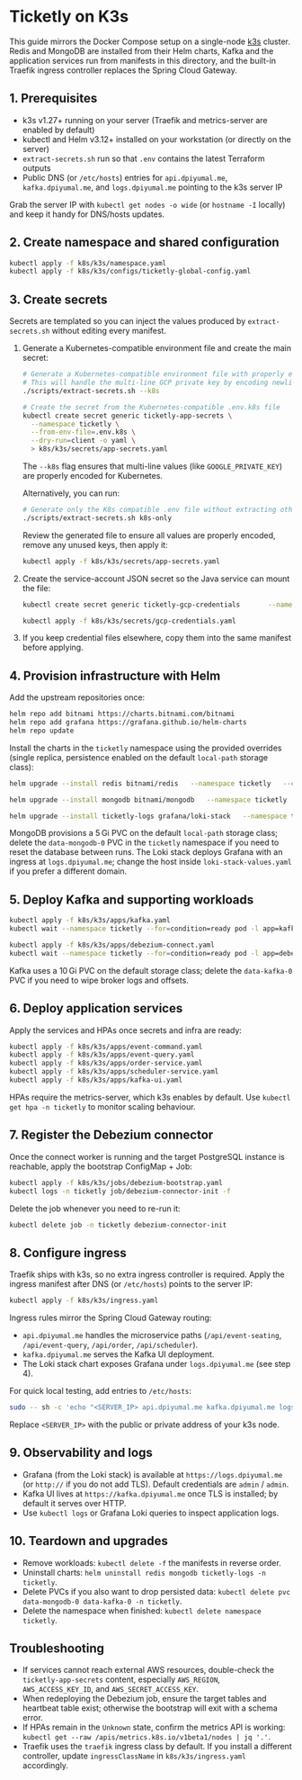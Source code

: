 # Ticketly on K3s

This guide mirrors the Docker Compose setup on a single-node [k3s](https://k3s.io/) cluster. Redis and MongoDB are installed from their Helm charts, Kafka and the application services run from manifests in this directory, and the built-in Traefik ingress controller replaces the Spring Cloud Gateway.

## 1. Prerequisites

- k3s v1.27+ running on your server (Traefik and metrics-server are enabled by default)
- kubectl and Helm v3.12+ installed on your workstation (or directly on the server)
- `extract-secrets.sh` run so that `.env` contains the latest Terraform outputs
- Public DNS (or `/etc/hosts`) entries for `api.dpiyumal.me`, `kafka.dpiyumal.me`, and `logs.dpiyumal.me` pointing to the k3s server IP

Grab the server IP with `kubectl get nodes -o wide` (or `hostname -I` locally) and keep it handy for DNS/hosts updates.

## 2. Create namespace and shared configuration

```bash
kubectl apply -f k8s/k3s/namespace.yaml
kubectl apply -f k8s/k3s/configs/ticketly-global-config.yaml
```

## 3. Create secrets

Secrets are templated so you can inject the values produced by `extract-secrets.sh` without editing every manifest.

1. Generate a Kubernetes-compatible environment file and create the main secret:

    ```bash
    # Generate a Kubernetes-compatible environment file with properly encoded multiline values
    # This will handle the multi-line GCP private key by encoding newlines as \n
    ./scripts/extract-secrets.sh --k8s
    
    # Create the secret from the Kubernetes-compatible .env.k8s file
    kubectl create secret generic ticketly-app-secrets \
      --namespace ticketly \
      --from-env-file=.env.k8s \
      --dry-run=client -o yaml \
      > k8s/k3s/secrets/app-secrets.yaml
    ```

    The `--k8s` flag ensures that multi-line values (like `GOOGLE_PRIVATE_KEY`) are properly encoded for Kubernetes. 
    
    Alternatively, you can run:
    ```bash
    # Generate only the K8s compatible .env file without extracting other secrets
    ./scripts/extract-secrets.sh k8s-only
    ```
    
    Review the generated file to ensure all values are properly encoded, remove any unused keys, then apply it:

    ```bash
    kubectl apply -f k8s/k3s/secrets/app-secrets.yaml
    ```

2. Create the service-account JSON secret so the Java service can mount the file:

    ```bash
    kubectl create secret generic ticketly-gcp-credentials       --namespace ticketly       --from-file=google-credentials.json=credentials/gcp-credentials.json       --dry-run=client -o yaml       > k8s/k3s/secrets/gcp-credentials.yaml

    kubectl apply -f k8s/k3s/secrets/gcp-credentials.yaml
    ```

3. If you keep credential files elsewhere, copy them into the same manifest before applying.

## 4. Provision infrastructure with Helm

Add the upstream repositories once:

```bash
helm repo add bitnami https://charts.bitnami.com/bitnami
helm repo add grafana https://grafana.github.io/helm-charts
helm repo update
```

Install the charts in the `ticketly` namespace using the provided overrides (single replica, persistence enabled on the default `local-path` storage class):

```bash
helm upgrade --install redis bitnami/redis   --namespace ticketly   --create-namespace   -f k8s/k3s/infra/redis-values.yaml

helm upgrade --install mongodb bitnami/mongodb   --namespace ticketly   -f k8s/k3s/infra/mongodb-values.yaml

helm upgrade --install ticketly-logs grafana/loki-stack   --namespace ticketly   -f k8s/k3s/logging/loki-stack-values.yaml
```

MongoDB provisions a 5 Gi PVC on the default `local-path` storage class; delete the `data-mongodb-0` PVC in the `ticketly` namespace if you need to reset the database between runs. The Loki stack deploys Grafana with an ingress at `logs.dpiyumal.me`; change the host inside `loki-stack-values.yaml` if you prefer a different domain.

## 5. Deploy Kafka and supporting workloads

```bash
kubectl apply -f k8s/k3s/apps/kafka.yaml
kubectl wait --namespace ticketly --for=condition=ready pod -l app=kafka --timeout=180s

kubectl apply -f k8s/k3s/apps/debezium-connect.yaml
kubectl wait --namespace ticketly --for=condition=ready pod -l app=debezium-connect --timeout=180s
```

Kafka uses a 10 Gi PVC on the default storage class; delete the `data-kafka-0` PVC if you need to wipe broker logs and offsets.

## 6. Deploy application services

Apply the services and HPAs once secrets and infra are ready:

```bash
kubectl apply -f k8s/k3s/apps/event-command.yaml
kubectl apply -f k8s/k3s/apps/event-query.yaml
kubectl apply -f k8s/k3s/apps/order-service.yaml
kubectl apply -f k8s/k3s/apps/scheduler-service.yaml
kubectl apply -f k8s/k3s/apps/kafka-ui.yaml
```

HPAs require the metrics-server, which k3s enables by default. Use `kubectl get hpa -n ticketly` to monitor scaling behaviour.

## 7. Register the Debezium connector

Once the connect worker is running and the target PostgreSQL instance is reachable, apply the bootstrap ConfigMap + Job:

```bash
kubectl apply -f k8s/k3s/jobs/debezium-bootstrap.yaml
kubectl logs -n ticketly job/debezium-connector-init -f
```

Delete the job whenever you need to re-run it:

```bash
kubectl delete job -n ticketly debezium-connector-init
```

## 8. Configure ingress

Traefik ships with k3s, so no extra ingress controller is required. Apply the ingress manifest after DNS (or `/etc/hosts`) points to the server IP:

```bash
kubectl apply -f k8s/k3s/ingress.yaml
```

Ingress rules mirror the Spring Cloud Gateway routing:

- `api.dpiyumal.me` handles the microservice paths (`/api/event-seating`, `/api/event-query`, `/api/order`, `/api/scheduler`).
- `kafka.dpiyumal.me` serves the Kafka UI deployment.
- The Loki stack chart exposes Grafana under `logs.dpiyumal.me` (see step 4).

For quick local testing, add entries to `/etc/hosts`:

```bash
sudo -- sh -c 'echo "<SERVER_IP> api.dpiyumal.me kafka.dpiyumal.me logs.dpiyumal.me" >> /etc/hosts'
```

Replace `<SERVER_IP>` with the public or private address of your k3s node.

## 9. Observability and logs

- Grafana (from the Loki stack) is available at `https://logs.dpiyumal.me` (or `http://` if you do not add TLS). Default credentials are `admin` / `admin`.
- Kafka UI lives at `https://kafka.dpiyumal.me` once TLS is installed; by default it serves over HTTP.
- Use `kubectl logs` or Grafana Loki queries to inspect application logs.

## 10. Teardown and upgrades

- Remove workloads: `kubectl delete -f` the manifests in reverse order.
- Uninstall charts: `helm uninstall redis mongodb ticketly-logs -n ticketly`.
- Delete PVCs if you also want to drop persisted data: `kubectl delete pvc data-mongodb-0 data-kafka-0 -n ticketly`.
- Delete the namespace when finished: `kubectl delete namespace ticketly`.

## Troubleshooting

- If services cannot reach external AWS resources, double-check the `ticketly-app-secrets` content, especially `AWS_REGION`, `AWS_ACCESS_KEY_ID`, and `AWS_SECRET_ACCESS_KEY`.
- When redeploying the Debezium job, ensure the target tables and heartbeat table exist; otherwise the bootstrap will exit with a schema error.
- If HPAs remain in the `Unknown` state, confirm the metrics API is working: `kubectl get --raw /apis/metrics.k8s.io/v1beta1/nodes | jq '.'`.
- Traefik uses the `traefik` ingress class by default. If you install a different controller, update `ingressClassName` in `k8s/k3s/ingress.yaml` accordingly.
